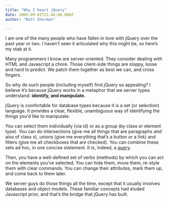 ```yaml
---
title: "Why I heart jQuery"
date: 2009-09-01T21:46:00.000Z
author: "Matt Sherman"

---
```


I am one of the many people who have fallen in love with jQuery over the past year or two. I haven’t seen it articulated why this might be, so here’s my stab at it.

Many programmers I know are server-oriented. They consider dealing with HTML and Javascript a chore. Those client-side things are sloppy, loose and hard to predict. We patch them together as best we can, and cross fingers.

So why do such people (including myself) find jQuery so appealing? I believe it’s because jQuery works in a metaphor that we server types understand: **identify, and manipulate.**

jQuery is comfortable for database types because it is a set (or selection) language. It provides a clear, flexible, unambiguous way of identifying the things you’d like to manipulate.

You can select them individually (via id) or as a group (by class or element type). You can do intersections (give me all things that are paragraphs _and_ also of class x), unions (give me everything that’s a button _or_ a link) and filters (give me all checkboxes that are checked). You can combine these sets ad hoc, in one concise statement. It is, indeed, a [query](/blog/post/jQuery-performance-tips.aspx).

Then, you have a well-defined set of verbs (methods) by which you can act on the elements you’ve selected. You can hide them, move them, re-style them with clear commands. You can change their attributes, mark them up, and come back to them later.

We server guys do those things all the time, except that it usually involves databases and object models. These familiar concepts had eluded Javascript prior, and that’s the bridge that jQuery has built.
